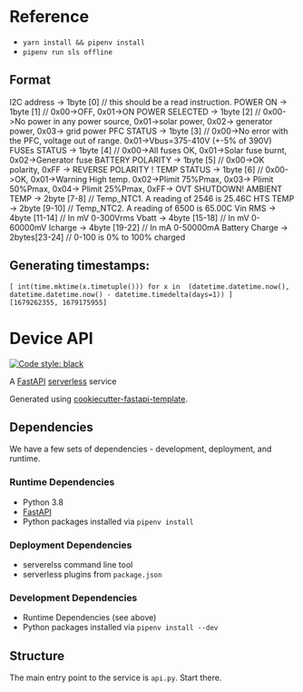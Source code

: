 # Reference

  * `yarn install && pipenv install`
  * `pipenv run sls offline`

## Format


I2C address   -> 1byte [0]	// this should be a read instruction.
  POWER ON     -> 1byte [1]   // 0x00->OFF, 0x01->ON
  POWER SELECTED  -> 1byte [2]   // 0x00->No power in any power source, 0x01->solar power, 0x02-> generator power, 0x03-> grid power
  PFC STATUS    -> 1byte [3]   // 0x00->No error with the PFC, voltage out of range. 0x01->Vbus=375-410V (+-5% of 390V)
  FUSEs STATUS   -> 1byte [4]   // 0x00->All fuses OK, 0x01->Solar fuse burnt, 0x02->Generator fuse
  BATTERY POLARITY -> 1byte [5]   // 0x00->OK polarity, 0xFF -> REVERSE POLARITY !
  TEMP STATUS   -> 1byte [6]   // 0x00->OK, 0x01->Warning High temp. 0x02->Plimit 75%Pmax, 0x03-> Plimit 50%Pmax, 0x04-> Plimit 25%Pmax, 0xFF-> OVT SHUTDOWN!
  AMBIENT TEMP   -> 2byte [7-8]  // Temp_NTC1. A reading of 2546 is 25.46C
  HTS TEMP     -> 2byte [9-10] // Temp_NTC2. A reading of 6500 is 65.00C
  Vin RMS     -> 4byte [11-14] // In mV 0-300Vrms
  Vbatt      -> 4byte [15-18] // In mV 0-60000mV
  Icharge     -> 4byte [19-22] // In mA 0-50000mA
  Battery Charge  -> 2bytes[23-24] // 0-100 is 0% to 100% charged


## Generating timestamps:

```
[ int(time.mktime(x.timetuple())) for x in  (datetime.datetime.now(), datetime.datetime.now() - datetime.timedelta(days=1)) ]
[1679262355, 1679175955]

```

# Device API

[![Code style: black](https://img.shields.io/badge/code%20style-black-000000.svg)](https://github.com/psf/black)

A [FastAPI] [serverless] service

Generated using [cookiecutter-fastapi-template](https://github.com/miketheman/cookiecutter-fastapi-template).


## Dependencies

We have a few sets of dependencies - development, deployment, and runtime.

### Runtime Dependencies

- Python 3.8
- [FastAPI]
- Python packages installed via `pipenv install`

### Deployment Dependencies

- serverelss command line tool
- serverless plugins from `package.json`

### Development Dependencies

- Runtime Dependencies (see above)
- Python packages installed via `pipenv install --dev`

[FastAPI]: https://fastapi.tiangolo.com/
[serverless]: https://www.serverless.com/open-source/


## Structure

The main entry point to the service is `api.py`.
Start there.


